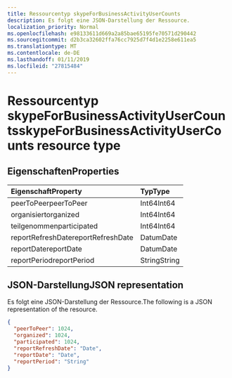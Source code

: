 ```yaml
---
title: Ressourcentyp skypeForBusinessActivityUserCounts
description: Es folgt eine JSON-Darstellung der Ressource.
localization_priority: Normal
ms.openlocfilehash: e98133611d669a2a85bae65195fe70571d290442
ms.sourcegitcommit: d2b3ca32602ffa76cc7925d7f4d1e2258e611ea5
ms.translationtype: MT
ms.contentlocale: de-DE
ms.lasthandoff: 01/11/2019
ms.locfileid: "27815484"
---
```

# <a name="skypeforbusinessactivityusercounts-resource-type"></a><span data-ttu-id="d2c26-103">Ressourcentyp skypeForBusinessActivityUserCounts</span><span class="sxs-lookup"><span data-stu-id="d2c26-103">skypeForBusinessActivityUserCounts resource type</span></span>

## <a name="properties"></a><span data-ttu-id="d2c26-104">Eigenschaften</span><span class="sxs-lookup"><span data-stu-id="d2c26-104">Properties</span></span>

| <span data-ttu-id="d2c26-105">Eigenschaft</span><span class="sxs-lookup"><span data-stu-id="d2c26-105">Property</span></span>          | <span data-ttu-id="d2c26-106">Typ</span><span class="sxs-lookup"><span data-stu-id="d2c26-106">Type</span></span>   |
| :---------------- | :----- |
| <span data-ttu-id="d2c26-107">peerToPeer</span><span class="sxs-lookup"><span data-stu-id="d2c26-107">peerToPeer</span></span>        | <span data-ttu-id="d2c26-108">Int64</span><span class="sxs-lookup"><span data-stu-id="d2c26-108">Int64</span></span>  |
| <span data-ttu-id="d2c26-109">organisiert</span><span class="sxs-lookup"><span data-stu-id="d2c26-109">organized</span></span>         | <span data-ttu-id="d2c26-110">Int64</span><span class="sxs-lookup"><span data-stu-id="d2c26-110">Int64</span></span>  |
| <span data-ttu-id="d2c26-111">teilgenommen</span><span class="sxs-lookup"><span data-stu-id="d2c26-111">participated</span></span>      | <span data-ttu-id="d2c26-112">Int64</span><span class="sxs-lookup"><span data-stu-id="d2c26-112">Int64</span></span>  |
| <span data-ttu-id="d2c26-113">reportRefreshDate</span><span class="sxs-lookup"><span data-stu-id="d2c26-113">reportRefreshDate</span></span> | <span data-ttu-id="d2c26-114">Datum</span><span class="sxs-lookup"><span data-stu-id="d2c26-114">Date</span></span>   |
| <span data-ttu-id="d2c26-115">reportDate</span><span class="sxs-lookup"><span data-stu-id="d2c26-115">reportDate</span></span>        | <span data-ttu-id="d2c26-116">Datum</span><span class="sxs-lookup"><span data-stu-id="d2c26-116">Date</span></span>   |
| <span data-ttu-id="d2c26-117">reportPeriod</span><span class="sxs-lookup"><span data-stu-id="d2c26-117">reportPeriod</span></span>      | <span data-ttu-id="d2c26-118">String</span><span class="sxs-lookup"><span data-stu-id="d2c26-118">String</span></span> |

## <a name="json-representation"></a><span data-ttu-id="d2c26-119">JSON-Darstellung</span><span class="sxs-lookup"><span data-stu-id="d2c26-119">JSON representation</span></span>

<span data-ttu-id="d2c26-120">Es folgt eine JSON-Darstellung der Ressource.</span><span class="sxs-lookup"><span data-stu-id="d2c26-120">The following is a JSON representation of the resource.</span></span>

<!-- {
  "blockType": "resource",
  "@odata.type": "microsoft.graph.skypeForBusinessActivityUserCounts"
} -->

```json
{
  "peerToPeer": 1024, 
  "organized": 1024, 
  "participated": 1024, 
  "reportRefreshDate": "Date", 
  "reportDate": "Date", 
  "reportPeriod": "String"
}
```
